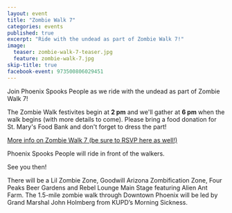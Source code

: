 ```yaml
---
layout: event
title: "Zombie Walk 7"
categories: events
published: true
excerpt: "Ride with the undead as part of Zombie Walk 7!"
image:
  teaser: zombie-walk-7-teaser.jpg
  feature: zombie-walk-7.jpg
skip-title: true
facebook-event: 973500806029451
---
```


Join Phoenix Spooks People as we ride with the undead as part of Zombie Walk 7!

The Zombie Walk festivites begin at **2 pm** and we'll gather at **6 pm** when the walk begins (with more details to come). Please bring a food donation for St. Mary's Food Bank and don't forget to dress the part!

[More info on Zombie Walk 7 (be sure to RSVP here as well!)](https://www.facebook.com/events/394364484086487/)

Phoenix Spooks People will ride in front of the walkers.

See you then!

There will be a Lil Zombie Zone, Goodwill Arizona Zombification Zone, Four Peaks Beer Gardens and Rebel Lounge Main Stage featuring Alien Ant Farm. The 1.5-mile zombie walk through Downtown Phoenix will be led by Grand Marshal John Holmberg from KUPD’s Morning Sickness.
